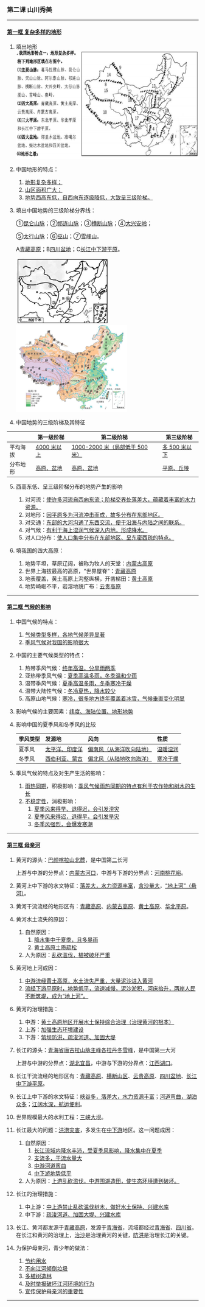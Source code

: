 ### 第二课 山川秀美

---

#### [第一框 复杂多样的地形](./%E7%AC%AC%E4%B8%80%E6%A1%86%20%E5%A4%8D%E6%9D%82%E5%A4%9A%E6%A0%B7%E7%9A%84%E5%9C%B0%E5%BD%A2.html)

1. 填出地形
   <img src="/assets/hg-4-2-1-1.png" alt="image-20210912144640591"  />
2. 中国地形的特点：
   1. <u>地形复杂多样；</u>
   2. <u>山区面积广大；</u>
   3. <u>地势西高东低，自西向东逐级降低，大致呈三级阶梯。</u>
3. 填出中国地势的三级阶梯分界线：

    ①<u>昆仑山脉</u>；②<u>祁连山脉</u>；③<u>横断山脉</u>；④<u>大兴安岭</u>；

    ⑤<u>太行山脉</u>；⑥<u>巫山</u>；⑦<u>雪峰山</u>。

    A<u>青藏高原</u>；B<u>四川盆地</u>；C<u>长江中下游平原</u>。

    <img src="/assets/hg-4-2-1-2.png" alt="image-20210912145024051" style="zoom:50%;" />
    <img src="/assets/hg-4-2-1-3.png" alt="image-20210912144652496" style="zoom:50%;" />

4. 中国地势的三级阶梯及其特征

|          | 第一级阶梯         | 第二级阶梯                             | 第三级阶梯           |
| -------- | ------------------ | -------------------------------------- | -------------------- |
| 平均海拔 | <u>4000 米以上</u> | <u>1000-2000 米（局部低于 500 米）</u> | <u>多 500 米以下</u> |
| 分布地形 | <u>高原、盆地</u>  | <u>高原、盆地</u>                      | <u>平原、丘陵</u>    |

5. 西高东低、呈三级阶梯分布的地势产生的影响

   1. 对河流：<u>使许多河流自西向东流；阶梯交界处落差大，蕴藏着丰富的水力资源。</u>
   2. 对地形：<u>因平原多为河流冲击而成，故多分布在东部地区。</u>
   3. 对交通：<u>东部的大河沟通了东西交流，便于沿海与内陆之间的联系。</u>
   4. 对气候：<u>有利于海上湿润气候深入内地，形成降水。</u>
   5. 对人口分布：<u>使人口集中分布在东部地区、呈东密西疏的特点。</u>

6. 填我国的四大高原：
   1. 地势平坦，草原辽阔，被称为牧人的天堂：<u>内蒙古高原</u>
   2. 世界上海拔最高的高原，“世界屋脊”：<u>青藏高原</u>
   3. 地表覆盖，黄土高原上沟壑纵横，开凿梯田：<u>黄土高原</u>
   4. 地势崎岖不平，岩溶地貌广布：<u>云贵高原</u>

---

#### [第二框 气候的影响](./%E7%AC%AC%E4%BA%8C%E6%A1%86%20%E6%B0%94%E5%80%99%E7%9A%84%E5%BD%B1%E5%93%8D.html)

1. 中国气候的特点：

   1. <u>气候类型多样，各地气候差异显著</u>
   2. <u>季风气候对我国的影响很大</u>

2. 中国的主要气候类型的特点：

   1. 热带季风气候：<u>终年高温，分旱雨两季</u>
   2. 亚热带季风气候：<u>夏季高温多雨，冬季温和少雨</u>
   3. 温带季风气候：<u>夏季高温多雨，冬季寒冷干燥</u>
   4. 温带大陆性气候：<u>冬冷夏热，降水较少</u>
   5. 高原山地气候：<u>寒冷，很多地方终年覆盖着冰雪，气候垂直变化明显</u>

3. 影响气候的主要因素：<u>纬度、海陆位置、地形地势</u>

4. 影响中国的夏季风和冬季风的比较

   | **季风类型** | **发源地**            | **风向**                        | **性质**        |
   | ------------ | --------------------- | ------------------------------- | --------------- |
   | 夏季风       | <u>太平洋、印度洋</u> | <u>偏南风（从海洋吹向陆地）</u> | <u>温暖湿润</u> |
   | 冬季风       | <u>西伯利亚、蒙古</u> | <u>偏北风（从陆地吹向海洋）</u> | <u>寒冷干燥</u> |

5. 季风气候的特点及对生产生活的影响：
   1. <u>雨热同期</u>，积极影响：<u>季风气候雨热同期的特点有利于农作物和树木的生长</u>
   2. <u>不稳定性</u>，消极影响：
      1. <u>夏季风来得早、退得迟，会引发涝灾</u>
      2. <u>夏季风来得迟，退得早，会引发旱灾</u>
      3. <u>冬季风强烈，会爆发寒潮</u>

---

#### [第三框 母亲河](./%E7%AC%AC%E4%B8%89%E6%A1%86%20%E6%AF%8D%E4%BA%B2%E6%B2%B3.html)

1. 黄河的源头：<u>巴颜喀拉山北麓</u>，是中国第<u>二</u>长河

   上游与中游的分界点：<u>内蒙古河口</u>，中游与下游的分界点：<u>河南桃花峪</u>。

2. 黄河上中下游的水文特征：<u>落差大，水力资源丰富</u>，<u>含沙量大</u>，<u>“地上河”（悬河）</u>。

3. 黄河干流流经的地形区有：<u>青藏高原</u>、<u>内蒙古高原</u>、<u>黄土高原</u>、<u>华北平原</u>。

4. 黄河水土流失的原因：

   1. 自然原因：
      1. <u>降水集中于夏季，且多暴雨</u>
      2. <u>黄土高原土质疏松</u>
   2. 人为原因：<u>乱砍滥伐，植被破坏严重</u>

5. 黄河地上河成因：

   1. <u>中游流经黄土高原，水土流失严重，大量泥沙进入黄河</u>
   2. <u>流经下游平原时，地势低平，流速减慢，泥沙淤积，河床抬升，两岸人民不断筑堤，成为“地上河”。</u>

6. 黄河的治理措施：

   1. 中游：<u>黄土高原地区开展水土保持综合治理（治理黄河的根本）</u>
   2. 上游：<u>加强生态环境建设</u>
   3. 下游：<u>筑坝防洪，疏浚河道、加固大堤</u>

7. 长江的源头：<u>青海省唐古拉山脉主峰各拉丹冬雪峰</u>，是中国第<u>一</u>大河

   上游与中游的分界点：<u>湖北宜昌</u>，中游与下游的分界点：<u>江西湖口</u>。

8. 长江干流流经的地形区有：<u>青藏高原</u>、<u>横断山区</u>、<u>云贵高原</u>、<u>四川盆地</u>、<u>长江中下游平原</u>。

9. 长江上中下游的水文特征：<u>峡谷多，落差大，水力资源丰富</u>；<u>河道弯曲，湖泊众多</u>；<u>江阔水深，航运便利</u>。

10. 世界规模最大的水利工程：<u>三峡大坝</u>。

11. 长江最大的问题：<u>洪涝灾害</u>，多发生在<u>中下游</u>地区。这一问题成因：

    1. 自然原因：
       1. <u>长江流域内降水丰沛，受夏季风影响，降水集中在夏季</u>
       2. <u>支流多，干流水量大</u>
       3. <u>中游河道弯曲</u>
       4. <u>中下游地势低平</u>
    2. 人为原因：<u>上游乱砍滥伐，中游围湖造田，使生态环境遭到破坏。</u>

12. 长江的治理措施：

    1. 中上游：<u>中上游禁止乱砍滥伐树木，做好水土保持、兴建水库</u>
    2. 中下游：<u>疏浚河道、加固大堤、兴建水库</u>

13. 长江、黄河都发源于<u>青藏高原</u>，发源于<u>青海省</u>，流域都经过<u>青海省</u>、<u>四川省</u>。在长江和黄河的治理上，<u>治沙</u>是治理黄河的关键，<u>防洪</u>是治理长江的关键。

14. 为保护母亲河，青少年的做法：
    1. <u>节约用水</u>
    2. <u>不向江河倾倒垃圾</u>
    3. <u>多植树造林</u>
    4. <u>及时举报破坏江河环境的行为</u>
    5. <u>宣传保护母亲河的重要性</u>

---
